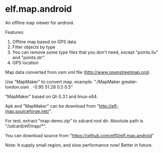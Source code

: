 elf.map.android
===============

An offline map viewer for android.

Features:
 1. Offline map based on GPS data
 2. Filter objects by type
 3. You can remove some type files that you don't need, except "points.llu" and "points.str".
 4. GPS location
 
Map data converted from osm xml file (http://www.openstreetmap.org).
 
Use "MapMaker" to convert map.
example:
 "./MapMaker greater-london.osm . -0.95 51.28 0.5 0.5"
 
"MapMaker" based on Qt-5.3.1 and linux-x64. 

Apk and "MapMaker" can be download from "http://elf-map.sourceforge.net/".

For test, extract "map-demo.zip" to sdcard root dir. Absolute path is "/sdcard/elf/map/*".

You can download source from "https://github.com/elf0/elf.map.android"

Note: It supply small region, and slow performance now! Better in future. 

